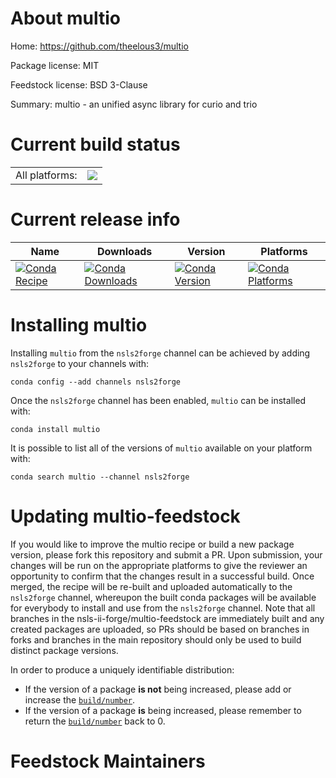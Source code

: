 About multio
============

Home: https://github.com/theelous3/multio

Package license: MIT

Feedstock license: BSD 3-Clause

Summary: multio - an unified async library for curio and trio



Current build status
====================


<table><tr><td>All platforms:</td>
    <td>
      <a href="https://dev.azure.com/nsls2forge/nsls2forge/_build/latest?definitionId=16&branchName=master">
        <img src="https://dev.azure.com/nsls2forge/nsls2forge/_apis/build/status/multio-feedstock?branchName=master">
      </a>
    </td>
  </tr>
</table>

Current release info
====================

| Name | Downloads | Version | Platforms |
| --- | --- | --- | --- |
| [![Conda Recipe](https://img.shields.io/badge/recipe-multio-green.svg)](https://anaconda.org/nsls2forge/multio) | [![Conda Downloads](https://img.shields.io/conda/dn/nsls2forge/multio.svg)](https://anaconda.org/nsls2forge/multio) | [![Conda Version](https://img.shields.io/conda/vn/nsls2forge/multio.svg)](https://anaconda.org/nsls2forge/multio) | [![Conda Platforms](https://img.shields.io/conda/pn/nsls2forge/multio.svg)](https://anaconda.org/nsls2forge/multio) |

Installing multio
=================

Installing `multio` from the `nsls2forge` channel can be achieved by adding `nsls2forge` to your channels with:

```
conda config --add channels nsls2forge
```

Once the `nsls2forge` channel has been enabled, `multio` can be installed with:

```
conda install multio
```

It is possible to list all of the versions of `multio` available on your platform with:

```
conda search multio --channel nsls2forge
```




Updating multio-feedstock
=========================

If you would like to improve the multio recipe or build a new
package version, please fork this repository and submit a PR. Upon submission,
your changes will be run on the appropriate platforms to give the reviewer an
opportunity to confirm that the changes result in a successful build. Once
merged, the recipe will be re-built and uploaded automatically to the
`nsls2forge` channel, whereupon the built conda packages will be available for
everybody to install and use from the `nsls2forge` channel.
Note that all branches in the nsls-ii-forge/multio-feedstock are
immediately built and any created packages are uploaded, so PRs should be based
on branches in forks and branches in the main repository should only be used to
build distinct package versions.

In order to produce a uniquely identifiable distribution:
 * If the version of a package **is not** being increased, please add or increase
   the [``build/number``](https://conda.io/docs/user-guide/tasks/build-packages/define-metadata.html#build-number-and-string).
 * If the version of a package **is** being increased, please remember to return
   the [``build/number``](https://conda.io/docs/user-guide/tasks/build-packages/define-metadata.html#build-number-and-string)
   back to 0.

Feedstock Maintainers
=====================


